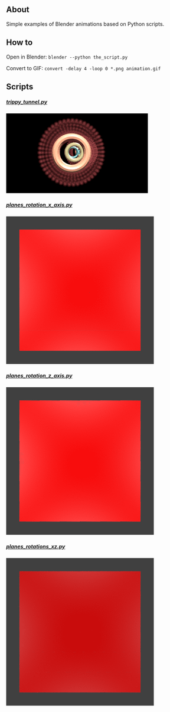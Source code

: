 ## About
Simple examples of Blender animations based on Python scripts.

## How to
Open in Blender: `blender --python the_script.py`

Convert to GIF: `convert -delay 4 -loop 0 *.png animation.gif`

## Scripts
##### [trippy_tunnel.py](trippy_tunnel.py)
![](images/trippy.gif)

##### [planes_rotation_x_axis.py](planes_rotation_x_axis.py)
![](images/x_axis.gif)

##### [planes_rotation_z_axis.py](planes_rotation_z_axis.py)
![](images/z_axis.gif)

##### [planes_rotations_xz.py](planes_rotations_xz.py)
![](images/xz.gif)